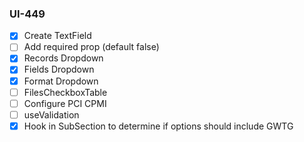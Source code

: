 ### UI-449
- [x] Create TextField
- [ ] Add required prop (default false)
- [x] Records Dropdown
- [x] Fields Dropdown
- [x] Format Dropdown
- [ ] FilesCheckboxTable
- [ ] Configure PCI CPMI
- [ ] useValidation
- [x] Hook in SubSection to determine if options should include GWTG